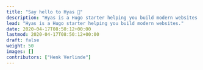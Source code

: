 ```yaml
---
title: "Say hello to Hyas 👋"
description: "Hyas is a Hugo starter helping you build modern websites."
lead: "Hyas is a Hugo starter helping you build modern websites."
date: 2020-04-17T08:50:12+00:00
lastmod: 2020-04-17T08:50:12+00:00
draft: false
weight: 50
images: []
contributors: ["Henk Verlinde"]
---
```

